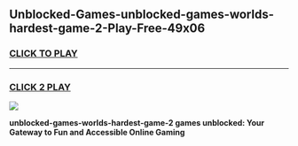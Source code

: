 
## Unblocked-Games-unblocked-games-worlds-hardest-game-2-Play-Free-49x06
<h3>
<a href="https://premium76.site?title=unblocked-games-worlds-hardest-game-2&ref=19M">CLICK TO PLAY</a></h3>
<hr>

<h3>
<a href="https://premium76.site?title=unblocked-games-worlds-hardest-game-2&ref=19M">CLICK 2 PLAY</a>
  
</h3>

<a href="https://premium76.site?title=unblocked-games-worlds-hardest-game-2&ref=19M"><img src="https://clearcache.store/games.png"></a>


**unblocked-games-worlds-hardest-game-2 games unblocked: Your Gateway to Fun and Accessible Online Gaming**
